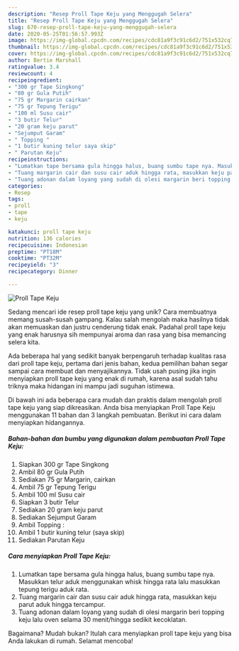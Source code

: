 ```yaml
---
description: "Resep Proll Tape Keju yang Menggugah Selera"
title: "Resep Proll Tape Keju yang Menggugah Selera"
slug: 670-resep-proll-tape-keju-yang-menggugah-selera
date: 2020-05-25T01:56:57.993Z
image: https://img-global.cpcdn.com/recipes/cdc81a9f3c91c6d2/751x532cq70/proll-tape-keju-foto-resep-utama.jpg
thumbnail: https://img-global.cpcdn.com/recipes/cdc81a9f3c91c6d2/751x532cq70/proll-tape-keju-foto-resep-utama.jpg
cover: https://img-global.cpcdn.com/recipes/cdc81a9f3c91c6d2/751x532cq70/proll-tape-keju-foto-resep-utama.jpg
author: Bertie Marshall
ratingvalue: 3.4
reviewcount: 4
recipeingredient:
- "300 gr Tape Singkong"
- "80 gr Gula Putih"
- "75 gr Margarin cairkan"
- "75 gr Tepung Terigu"
- "100 ml Susu cair"
- "3 butir Telur"
- "20 gram keju parut"
- "Sejumput Garam"
- " Topping "
- "1 butir kuning telur saya skip"
- " Parutan Keju"
recipeinstructions:
- "Lumatkan tape bersama gula hingga halus, buang sumbu tape nya. Masukkan telur aduk menggunakan whisk hingga rata lalu masukkan tepung terigu aduk rata."
- "Tuang margarin cair dan susu cair aduk hingga rata, masukkan keju parut aduk hingga tercampur."
- "Tuang adonan dalam loyang yang sudah di olesi margarin beri topping keju lalu oven selama 30 menit/hingga sedikit kecoklatan."
categories:
- Resep
tags:
- proll
- tape
- keju

katakunci: proll tape keju 
nutrition: 136 calories
recipecuisine: Indonesian
preptime: "PT18M"
cooktime: "PT32M"
recipeyield: "3"
recipecategory: Dinner

---
```



![Proll Tape Keju](https://img-global.cpcdn.com/recipes/cdc81a9f3c91c6d2/751x532cq70/proll-tape-keju-foto-resep-utama.jpg)

Sedang mencari ide resep proll tape keju yang unik? Cara membuatnya memang susah-susah gampang. Kalau salah mengolah maka hasilnya tidak akan memuaskan dan justru cenderung tidak enak. Padahal proll tape keju yang enak harusnya sih mempunyai aroma dan rasa yang bisa memancing selera kita.



Ada beberapa hal yang sedikit banyak berpengaruh terhadap kualitas rasa dari proll tape keju, pertama dari jenis bahan, kedua pemilihan bahan segar sampai cara membuat dan menyajikannya. Tidak usah pusing jika ingin menyiapkan proll tape keju yang enak di rumah, karena asal sudah tahu triknya maka hidangan ini mampu jadi suguhan istimewa.


Di bawah ini ada beberapa cara mudah dan praktis dalam mengolah proll tape keju yang siap dikreasikan. Anda bisa menyiapkan Proll Tape Keju menggunakan 11 bahan dan 3 langkah pembuatan. Berikut ini cara dalam menyiapkan hidangannya.

<!--inarticleads1-->

##### Bahan-bahan dan bumbu yang digunakan dalam pembuatan Proll Tape Keju:

1. Siapkan 300 gr Tape Singkong
1. Ambil 80 gr Gula Putih
1. Sediakan 75 gr Margarin, cairkan
1. Ambil 75 gr Tepung Terigu
1. Ambil 100 ml Susu cair
1. Siapkan 3 butir Telur
1. Sediakan 20 gram keju parut
1. Sediakan Sejumput Garam
1. Ambil  Topping :
1. Ambil 1 butir kuning telur (saya skip)
1. Sediakan  Parutan Keju




<!--inarticleads2-->

##### Cara menyiapkan Proll Tape Keju:

1. Lumatkan tape bersama gula hingga halus, buang sumbu tape nya. Masukkan telur aduk menggunakan whisk hingga rata lalu masukkan tepung terigu aduk rata.
1. Tuang margarin cair dan susu cair aduk hingga rata, masukkan keju parut aduk hingga tercampur.
1. Tuang adonan dalam loyang yang sudah di olesi margarin beri topping keju lalu oven selama 30 menit/hingga sedikit kecoklatan.




Bagaimana? Mudah bukan? Itulah cara menyiapkan proll tape keju yang bisa Anda lakukan di rumah. Selamat mencoba!
